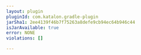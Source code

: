 ```yaml
---
layout: plugin
pluginId: com.katalon.gradle-plugin
jarSha1: 2ee4139f46b7f75263a8defe9cb94ec64b946c44
isJarAvailable: true
error: NONE
violations: []

---
```

